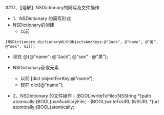 ##17、【理解】NSDictionary的简写及文件操作
* 1、NSDictionary 的简写形式
 * NSDictionary的创建
   * 以前
```objc
[NSDictionary dictionaryWithObjectsAndKeys:@"Jack", @"name", @"男", @"sex", nil];
```
   * 现在
          @{@"name": @"Jack", @"sex" : @"男”};

 * NSDictionary获取元素
   * 以前
          [dict objectForKey:@"name”];
   * 现在
          dict[@"name”];
* 2、NSDictionary 的文件操作
        - (BOOL)writeToFile:(NSString *)path atomically:(BOOL)useAuxiliaryFile;
        - (BOOL)writeToURL:(NSURL *)url atomically:(BOOL)atomically;

